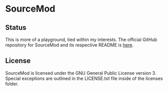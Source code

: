 SourceMod
=========

Status
------

This is more of a playground, tied within my interests. The official GitHub repository for SourceMod and its respective README is [here](https://github.com/alliedmodders/sourcemod).

License
-------
SourceMod is licensed under the GNU General Public License version 3. Special exceptions are outlined in the LICENSE.txt file inside of the licenses folder.
